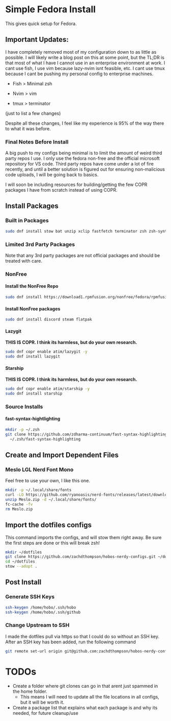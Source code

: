 # Simple Fedora Install

This gives quick setup for Fedora.

## Important Updates:

I have completely removed most of my configuration down to as little as possible. I will likely write a blog post on this at some point, but the TL;DR is that most of what I have I cannot use in an enterprise environment at work. I cant use fish, I use vim because lazy-nvim isnt feasible, etc. I cant use tmux because I cant be pushing my personal config to enterprise machines. 

- Fish > Minimal zsh

- Nvim > vim

- tmux > terminator

(just to list a few changes)

Despite all these changes, I feel like my experience is 95% of the way there to what it was before. 

### Final Notes Before Install

A big push to my configs being minimal is to limit the amount of weird third party repos I use. I only use the fedora non-free and the official microsoft repository for VS code. Third party repos have come under a lot of fire recently, and until a better solution is figured out for ensuring non-malicious code uploads, I will be going back to basics.

I will soon be including resources for building/getting the few COPR packages I have from scratch instead of using COPR.

## Install Packages

### Built in Packages
```bash
sudo dnf install stow bat unzip xclip fastfetch terminator zsh zsh-syntax-highlighting zsh-autosuggestions
```

### Limited 3rd Party Packages

Note that any 3rd party packages are not official packages and should be treated with care.

### NonFree

#### Install the NonFree Repo
```bash
sudo dnf install https://download1.rpmfusion.org/nonfree/fedora/rpmfusion-nonfree-release-$(rpm -E %fedora).noarch.rpm
```
#### Install NonFree packages

```bash
sudo dnf install discord steam flatpak
```

#### Lazygit

**THIS IS COPR. I think its harmless, but do your own research.**

```bash
sudo dnf copr enable atim/lazygit -y
sudo dnf install lazygit
```

#### Starship

**THIS IS COPR. I think its harmless, but do your own research.**

```bash
sudo dnf copr enable atim/starship -y
sudo dnf install starship
```

### Source Installs

#### fast-syntax-hightlighting

```bash
mkdir -p ~/.zsh
git clone https://github.com/zdharma-continuum/fast-syntax-highlighting.git \
  ~/.zsh/fast-syntax-highlighting
```

## Create and Import Dependent Files

### Meslo LGL Nerd Font Mono

Feel free to use your own, I like this one.

```bash
mkdir -p ~/.local/share/fonts
curl -LO https://github.com/ryanoasis/nerd-fonts/releases/latest/download/Meslo.zip
unzip Meslo.zip -d ~/.local/share/fonts/
fc-cache -fv
rm Meslo.zip
```

<!-- ### Theme dependencies

THIS ISNT WORKING. Gotta fix this, commenting out for push

```bash
mkdir -p "$(bat --config-dir)/themes"
cd "$(bat --config-dir)/themes"
curl -O https://raw.githubusercontent.com/folke/tokyonight.nvim/main/extras/sublime/tokyonight_night.tmTheme
``` -->

## Import the dotfiles configs

This command imports the configs, and will stow them right away. Be sure the first steps are done or this will break zsh!

```bash
mkdir ~/dotfiles
git clone https://github.com/zachdthompson/hobos-nerdy-configs.git ~/dotfiles
cd ~/dotfiles
stow --adopt .
```

## Post Install

### Generate SSH Keys

```bash
ssh-keygen /home/hobo/.ssh/hobo
ssh-keygen /home/hobo/.ssh/github
```

### Change Upstream to SSH

I made the dotfiles pull via https so that I could do so without an SSH key. After an SSH key has been added, run the following command

```bash
git remote set-url origin git@github.com:zachdthompson/hobos-nerdy-configs.git
```


# TODOs

- Create a folder where git clones can go in that arent just spammed in the home folder.
  - This means I will need to update all the file locations in all configs, but it will be worth it.
- Create a package list that explains what each package is and why its needed, for future cleanup/use
